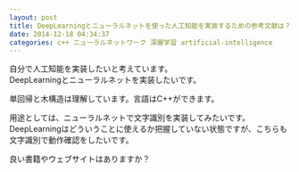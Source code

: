 ```yaml
---
layout: post
title: DeepLearningとニューラルネットを使った人工知能を実装するための参考文献は？
date: 2014-12-18 04:34:37
categories: c++ ニューラルネットワーク 深層学習 artificial-intelligence
---
```

<p>自分で人工知能を実装したいと考えています。<br>
DeepLearningとニューラルネットを実装したいです。</p>

<p>単回帰と木構造は理解しています。言語はC++ができます。</p>

<p>用途としては、ニューラルネットで文字識別を実装してみたいです。DeepLearningはどういうことに使えるか把握していない状態ですが、こちらも文字識別で動作確認をしたいです。  </p>

<p>良い書籍やウェブサイトはありますか？</p>
